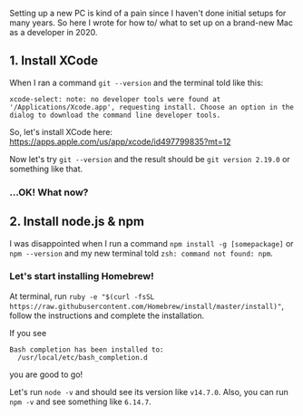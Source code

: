 Setting up a new PC is kind of a pain since I haven't done initial setups for many years.
So here I wrote for how to/ what to set up on a brand-new Mac as a developer in 2020.

## 1. Install XCode
When I ran a command `git --version` and the terminal told like this:
```
xcode-select: note: no developer tools were found at '/Applications/Xcode.app', requesting install. Choose an option in the dialog to download the command line developer tools.
```
So, let's install XCode here: <https://apps.apple.com/us/app/xcode/id497799835?mt=12>

Now let's try `git --version` and the result should be `git version 2.19.0` or something like that.
### ...OK! What now?

## 2. Install node.js & npm
I was disappointed when I run a command `npm install -g [somepackage]` or `npm --version` and my new terminal told `zsh: command not found: npm`.

### Let's start installing Homebrew!

At terminal, run `ruby -e "$(curl -fsSL https://raw.githubusercontent.com/Homebrew/install/master/install)"`, follow the instructions and complete the installation.

If you see
```
Bash completion has been installed to:
  /usr/local/etc/bash_completion.d
```
you are good to go!

Let's run `node -v` and should see its version like `v14.7.0`. Also, you can run `npm -v` and see something like `6.14.7`.

